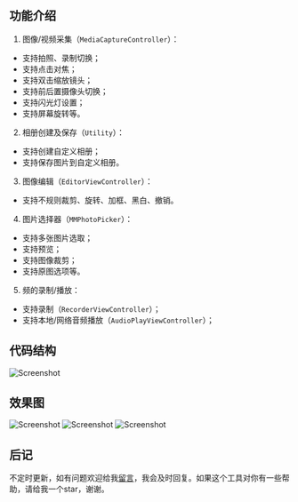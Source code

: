 ## 功能介绍

1. 图像/视频采集（`MediaCaptureController`）：

* 支持拍照、录制切换；
* 支持点击对焦；
* 支持双击缩放镜头；
* 支持前后置摄像头切换；
* 支持闪光灯设置；
* 支持屏幕旋转等。


2. 相册创建及保存（`Utility`）：

* 支持创建自定义相册；
* 支持保存图片到自定义相册。


3. 图像编辑（`EditorViewController`）：

* 支持不规则裁剪、旋转、加框、黑白、撤销。


4. 图片选择器（`MMPhotoPicker`）：

* 支持多张图片选取；
* 支持预览；
* 支持图像裁剪；
* 支持原图选项等。


5. 频的录制/播放：

* 支持录制（`RecorderViewController`）；
* 支持本地/网络音频播放（`AudioPlayViewController`）；


## 代码结构

![Screenshot](https://github.com/ChellyLau/MediaUnitedKit/blob/master/Screenshot/screenshot_3.png)


## 效果图

![Screenshot](https://github.com/ChellyLau/MediaUnitedKit/blob/master/Screenshot/screenshot_0.png)
![Screenshot](https://github.com/ChellyLau/MediaUnitedKit/blob/master/Screenshot/screenshot_1.png)
![Screenshot](https://github.com/ChellyLau/MediaUnitedKit/blob/master/Screenshot/screenshot_2.png)


## 后记

不定时更新，如有问题欢迎给我[留言](https://github.com/ChellyLau/MediaUnitedKit/issues)，我会及时回复。如果这个工具对你有一些帮助，请给我一个star，谢谢。

